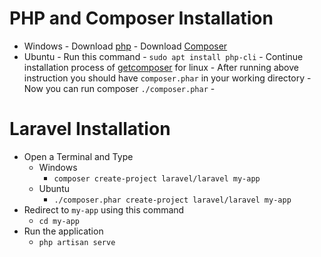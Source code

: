 # PHP and Composer Installation

- Windows
        - Download [php](https://www.php.net/)
        - Download [Composer](https://getcomposer.org/)
- Ubuntu
        - Run this command
            - `sudo apt install php-cli`
        - Continue installation process of [getcomposer](https://getcomposer.org/download/) for linux
        - After running above instruction you should have `composer.phar` in your working directory
        - Now you can run composer `./composer.phar`
        - 
# Laravel Installation
- Open a Terminal and Type
    - Windows
        - `composer create-project laravel/laravel my-app`
    - Ubuntu
        - `./composer.phar create-project laravel/laravel my-app`
- Redirect to `my-app` using this command
    - `cd my-app`
- Run the application
    - `php artisan serve`
